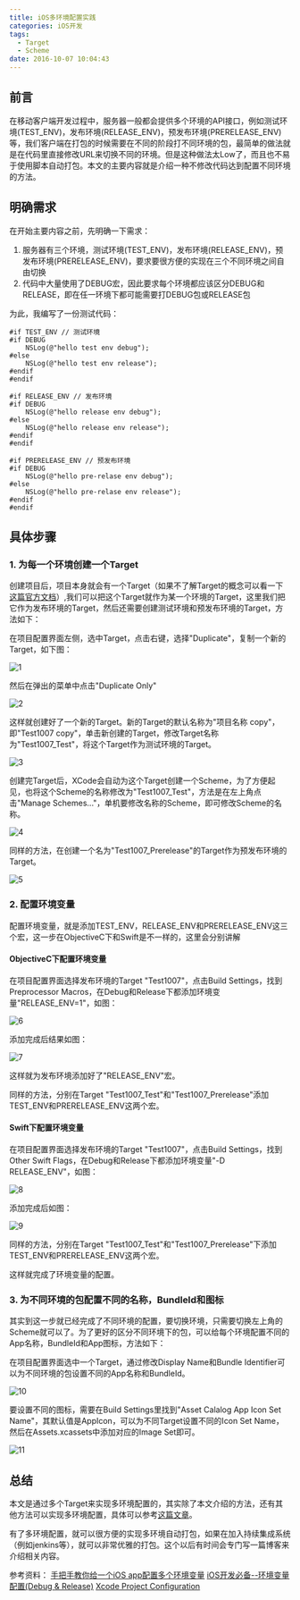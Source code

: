 ```yaml
---
title: iOS多环境配置实践
categories: iOS开发
tags:
  - Target
  - Scheme
date: 2016-10-07 10:04:43
---
```


## 前言

在移动客户端开发过程中，服务器一般都会提供多个环境的API接口，例如测试环境(TEST_ENV)，发布环境(RELEASE_ENV)，预发布环境(PRERELEASE_ENV)等，我们客户端在打包的时候需要在不同的阶段打不同环境的包，最简单的做法就是在代码里直接修改URL来切换不同的环境。但是这种做法太Low了，而且也不易于使用脚本自动打包。本文的主要内容就是介绍一种不修改代码达到配置不同环境的方法。

## 明确需求

在开始主要内容之前，先明确一下需求：

1. 服务器有三个环境，测试环境(TEST_ENV)，发布环境(RELEASE_ENV)，预发布环境(PRERELEASE_ENV)，要求要很方便的实现在三个不同环境之间自由切换
2. 代码中大量使用了DEBUG宏，因此要求每个环境都应该区分DEBUG和RELEASE，即在任一环境下都可能需要打DEBUG包或RELEASE包

为此，我编写了一份测试代码：

```objectievc
#if TEST_ENV // 测试环境
#if DEBUG
    NSLog(@"hello test env debug");
#else
    NSLog(@"hello test env release");
#endif
#endif

#if RELEASE_ENV // 发布环境
#if DEBUG
    NSLog(@"hello release env debug");
#else
    NSLog(@"hello release env release");
#endif
#endif

#if PRERELEASE_ENV // 预发布环境
#if DEBUG
    NSLog(@"hello pre-relase env debug");
#else
    NSLog(@"hello pre-relase env release");
#endif
#endif
```

## 具体步骤

### 1. 为每一个环境创建一个Target

创建项目后，项目本身就会有一个Target（如果不了解Target的概念可以看一下[这篇官方文档](https://developer.apple.com/library/content/featuredarticles/XcodeConcepts/Concept-Targets.html)）,我们可以把这个Target就作为某一个环境的Target，这里我们把它作为发布环境的Target，然后还需要创建测试环境和预发布环境的Target，方法如下：

在项目配置界面左侧，选中Target，点击右键，选择"Duplicate"，复制一个新的Target，如下图：

![1](http://oldblog.shicishuzhai.com/ec6ceac9d953c320c0cbf0bfe55ee361.png)

然后在弹出的菜单中点击"Duplicate Only"

![2](http://oldblog.shicishuzhai.com/463b4e2b32269ab485d9f160315e1d75.png)

这样就创建好了一个新的Target。新的Target的默认名称为"项目名称 copy"，即"Test1007 copy"，单击新创建的Target，修改Target名称为"Test1007_Test"，将这个Target作为测试环境的Target。

![3](http://oldblog.shicishuzhai.com/4e99d383134b80176fedbe7853327b6f.png)

创建完Target后，XCode会自动为这个Target创建一个Scheme，为了方便起见，也将这个Scheme的名称修改为"Test1007_Test"，方法是在左上角点击"Manage Schemes..."，单机要修改名称的Scheme，即可修改Scheme的名称。

![4](http://oldblog.shicishuzhai.com/32c4abd9100ed10efbebda4f876c5939.png)

同样的方法，在创建一个名为"Test1007_Prerelease"的Target作为预发布环境的Target。

![5](http://oldblog.shicishuzhai.com/640b7eebdbb792330544b5211110f278.png)

### 2. 配置环境变量

配置环境变量，就是添加TEST_ENV，RELEASE_ENV和PRERELEASE_ENV这三个宏，这一步在ObjectiveC下和Swift是不一样的，这里会分别讲解

#### ObjectiveC下配置环境变量

在项目配置界面选择发布环境的Target "Test1007"，点击Build Settings，找到Preprocessor Macros，在Debug和Release下都添加环境变量"RELEASE_ENV=1"，如图：

![6](http://oldblog.shicishuzhai.com/e685c55dc756723ecd8a2d513efca11e.png)

添加完成后结果如图：

![7](http://oldblog.shicishuzhai.com/60989466ad3f7b1b1e272210c2fafe8d.png)

这样就为发布环境添加好了"RELEASE_ENV"宏。

同样的方法，分别在Target "Test1007_Test"和"Test1007_Prerelease"添加TEST_ENV和PRERELEASE_ENV这两个宏。

#### Swift下配置环境变量

在项目配置界面选择发布环境的Target "Test1007"，点击Build Settings，找到Other Swift Flags，在Debug和Release下都添加环境变量"-D RELEASE_ENV"，如图：

![8](http://oldblog.shicishuzhai.com/d7ec2f7e6073166d15fc64d488b42fcb.png)

添加完成后如图：

![9](http://oldblog.shicishuzhai.com/2697bee36a116092b03257cfca9bf774.png)

同样的方法，分别在Target "Test1007_Test"和"Test1007_Prerelease"下添加TEST_ENV和PRERELEASE_ENV这两个宏。

这样就完成了环境变量的配置。

### 3. 为不同环境的包配置不同的名称，BundleId和图标

其实到这一步就已经完成了不同环境的配置，要切换环境，只需要切换左上角的Scheme就可以了。为了更好的区分不同环境下的包，可以给每个环境配置不同的App名称，BundleId和App图标，方法如下：

在项目配置界面选中一个Target，通过修改Display Name和Bundle Identifier可以为不同环境的包设置不同的App名称和BundleId。

![10](http://oldblog.shicishuzhai.com/98681390ae672ce58b2a541c3068e4c6.png)

要设置不同的图标，需要在Build Settings里找到"Asset Calalog App Icon Set Name"，其默认值是AppIcon，可以为不同Target设置不同的Icon Set Name，然后在Assets.xcassets中添加对应的Image Set即可。

![11](http://oldblog.shicishuzhai.com/a9fa6a0db2bccb6d5945fe5c3f4d8360.png)

## 总结

本文是通过多个Target来实现多环境配置的，其实除了本文介绍的方法，还有其他方法可以实现多环境配置，具体可以参考[这篇文章](http://www.jianshu.com/p/83b6e781eb51)。

有了多环境配置，就可以很方便的实现多环境自动打包，如果在加入持续集成系统（例如jenkins等），就可以非常优雅的打包。这个以后有时间会专门写一篇博客来介绍相关内容。

参考资料：
[手把手教你给一个iOS app配置多个环境变量](http://www.jianshu.com/p/83b6e781eb51)
[iOS开发必备--环境变量配置(Debug & Release)](http://www.cocoachina.com/ios/20151023/13869.html)
[Xcode Project Configuration](http://kevindelord.io/2016/06/08/project-configuration/)
